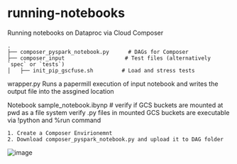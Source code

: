 # running-notebooks
Running notebooks on Dataproc via Cloud Composer

    .
    ├── composer_pyspark_notebook.py      # DAGs for Composer
    ├── composer_input                   # Test files (alternatively `spec` or `tests`)
    │   ├── init_pip_gscfuse.sh         # Load and stress tests
wrapper.py
Runs a papermill execution of input notebook and writes the output file into the assgined location

Notebook
sample_notebook.ibynp # verify if GCS buckets are mounted at pwd as a file system
verify .py files in mounted GCS buckets are executable via !python and %run command
    
    1. Create a Composer Envirionemnt
    2. Download composer_pyspark_notebook.py and upload it to DAG folder
    
![image](https://user-images.githubusercontent.com/123537947/215648916-811a8331-b61a-45a5-8f5a-b61f3fd4fdd0.png)
